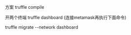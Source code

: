 方案
truffle compile


开两个终端
truffle dashboard   (连接metamask再执行下面命令)

truffle migrate --network dashboard

